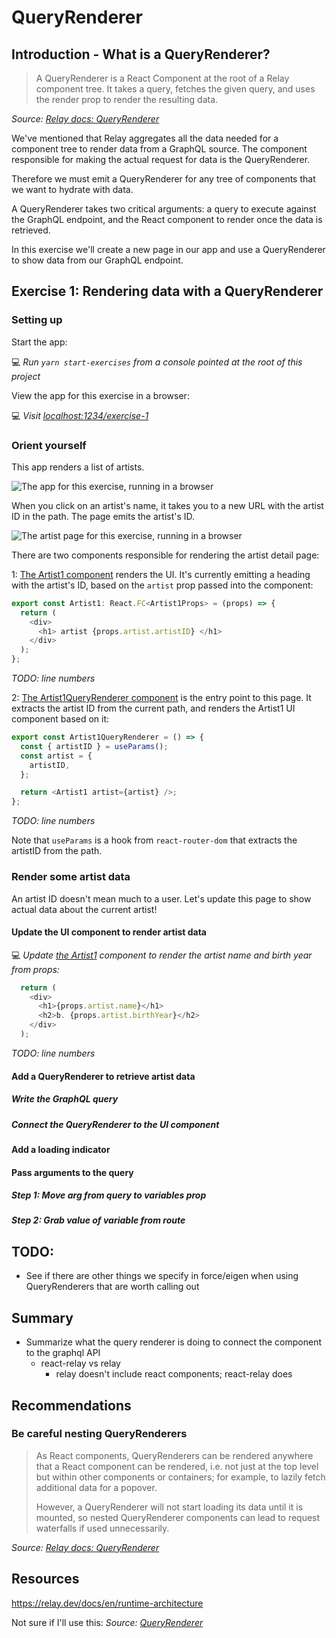 # QueryRenderer

## Introduction - What is a QueryRenderer?

> A QueryRenderer is a React Component at the root of a Relay component tree. It takes a query, fetches the given query, and uses the render prop to render the resulting data.

_Source: [Relay docs: QueryRenderer](https://relay.dev/docs/en/query-renderer)_

We've mentioned that Relay aggregates all the data needed for a component tree to render data from a GraphQL source. The component responsible for making the actual request for data is the QueryRenderer.

Therefore we must emit a QueryRenderer for any tree of components that we want to hydrate with data.

A QueryRenderer takes two critical arguments: a query to execute against the GraphQL endpoint, and the React component to render once the data is retrieved.

In this exercise we'll create a new page in our app and use a QueryRenderer to show data from our GraphQL endpoint.

## Exercise 1: Rendering data with a QueryRenderer

### Setting up

Start the app:

💻 _Run `yarn start-exercises` from a console pointed at the root of this project_

View the app for this exercise in a browser:

💻 _Visit [localhost:1234/exercise-1](http://localhost:1234/exercise-1)_

### Orient yourself

This app renders a list of artists.

![The app for this exercise, running in a browser](TODO)

When you click on an artist's name, it takes you to a new URL with the artist ID in the path. The page emits the artist's ID. 

![The artist page for this exercise, running in a browser](TODO)

There are two components responsible for rendering the artist detail page: 

1: [The Artist1 component](./Artist1.tsx) renders the UI. It's currently emitting a heading with the artist's ID, based on the `artist` prop passed into the component:

```typescript
export const Artist1: React.FC<Artist1Props> = (props) => {
  return (
    <div>
      <h1> artist {props.artist.artistID} </h1>
    </div>
  );
};
```
_TODO: line numbers_

2: [The Artist1QueryRenderer component](./Artist1QueryRenderer.tsx) is the entry point to this page. It extracts the artist ID from the current path, and renders the Artist1 UI component based on it:

```typescript
export const Artist1QueryRenderer = () => {
  const { artistID } = useParams();
  const artist = {
    artistID,
  };

  return <Artist1 artist={artist} />;
};
```
_TODO: line numbers_

Note that `useParams` is a hook from `react-router-dom` that extracts the artistID from the path. 

### Render some artist data

An artist ID doesn't mean much to a user. Let's update this page to show actual data about the current artist!

#### Update the UI component to render artist data

💻 _Update [the Artist1](./Artist1.tsx) component to render the artist name and birth year from props:_

```typescript
  return (
    <div>
      <h1>{props.artist.name}</h1>
      <h2>b. {props.artist.birthYear}</h2>
    </div>
  );
```
_TODO: line numbers_


#### Add a QueryRenderer to retrieve artist data

##### Write the GraphQL query

##### Connect the QueryRenderer to the UI component

#### Add a loading indicator

#### Pass arguments to the query

##### Step 1: Move arg from query to variables prop

##### Step 2: Grab value of variable from route 

## TODO:

- See if there are other things we specify in force/eigen when using QueryRenderers that are worth calling out

## Summary

- Summarize what the query renderer is doing to connect the component to the graphql API
  - react-relay vs relay
    - relay doesn't include react components; react-relay does

## Recommendations

### Be careful nesting QueryRenderers

> As React components, QueryRenderers can be rendered anywhere that a React component can be rendered, i.e. not just at the top level but within other components or containers; for example, to lazily fetch additional data for a popover.
> 
> However, a QueryRenderer will not start loading its data until it is mounted, so nested QueryRenderer components can lead to request waterfalls if used unnecessarily.

_Source: [Relay docs: QueryRenderer](https://relay.dev/docs/en/query-renderer)_

## Resources

https://relay.dev/docs/en/runtime-architecture

Not sure if I'll use this: 
_Source: [QueryRenderer](https://relay.dev/docs/en/query-renderer)_